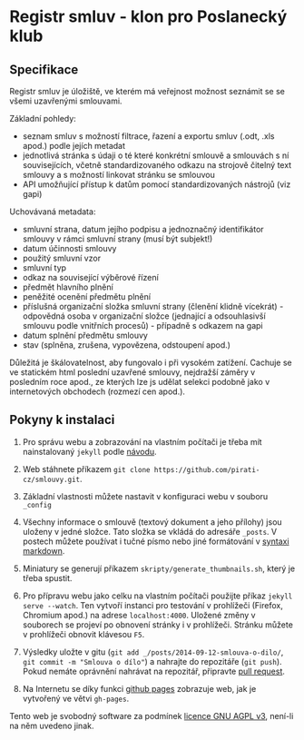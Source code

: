 Registr smluv - klon pro Poslanecký klub
==============

Specifikace
---------------------------------

Registr smluv je úložiště, ve kterém má veřejnost možnost seznámit se se všemi uzavřenými smlouvami. 

Základní pohledy:
* seznam smluv s možností filtrace, řazení a exportu smluv (.odt, .xls apod.) podle jejích metadat
* jednotlivá stránka s údaji o té které konkrétní smlouvě a smlouvách s ní souvisejících, včetně standardizovaného odkazu na strojově čitelný text smlouvy a s možností linkovat stránku se smlouvou
* API umožňující přístup k datům pomocí standardizovaných nástrojů (viz gapi)

Uchovávaná metadata: 
* smluvní strana, datum jejího podpisu a jednoznačný identifikátor smlouvy v rámci smluvní strany (musí být subjekt!) 
* datum účinnosti smlouvy 
* použitý smluvní vzor
* smluvní typ
* odkaz na související výběrové řízení
* předmět hlavního plnění
* peněžité ocenění předmětu plnění
* příslušná organizační složka smluvní strany (členění klidně vícekrát) - odpovědná osoba v organizační složce (jednající a odsouhlasivší smlouvu podle vnitřních procesů) - případně s odkazem na gapi
* datum splnění předmětu smlouvy
* stav (splněna, zrušena, vypovězena, odstoupení apod.)

Důležitá je škálovatelnost, aby fungovalo i při vysokém zatížení. Cachuje se ve statickém html poslední uzavřené smlouvy, nejdražší záměry v posledním roce apod., ze kterých lze js udělat selekci podobně jako v internetových obchodech (rozmezí cen apod.).


Pokyny k instalaci
------------------

1. Pro správu webu a zobrazování na vlastním počítači je třeba mít nainstalovaný ``jekyll`` podle [návodu](http://jekyllrb.com/docs/installation/).

2. Web stáhnete příkazem ``git clone https://github.com/pirati-cz/smlouvy.git``.

3. Základní vlastnosti můžete nastavit v konfiguraci webu v souboru ``_config``

4. Všechny informace o smlouvě (textový dokument a jeho přílohy) jsou uloženy v jedné složce. Tato složka se vkládá do adresáře ``_posts``. V postech můžete používat i tučné písmo nebo jiné formátování v [syntaxi markdown](http://www.edgering.org/markdown/).

5. Miniatury se generují příkazem ``skripty/generate_thumbnails.sh``, který je třeba spustit. 

6. Pro přípravu webu jako celku na vlastním počítači použijte příkaz ``jekyll serve --watch``. Ten vytvoří instanci pro testování v prohlížeči (Firefox, Chromium apod.) na adrese ``localhost:4000``. Uložené změny v souborech se projeví po obnovení stránky i v prohlížeči. Stránku můžete v prohlížeči obnovit klávesou ``F5``.

7. Výsledky uložte v gitu (``git add _/posts/2014-09-12-smlouva-o-dilo/``, ``git commit -m "Smlouva o dílo"``) a nahrajte do repozitáře (``git push``). Pokud nemáte oprávnění nahrávat na repozitář, připravte [pull request](https://help.github.com/articles/creating-a-pull-request).

8. Na Internetu se díky funkci [github pages](https://pages.github.com/) zobrazuje web, jak je vytvořený ve větvi ``gh-pages``. 

Tento web je svobodný software za podmínek [licence GNU AGPL v3](LICENSE), není-li na něm uvedeno jinak.

